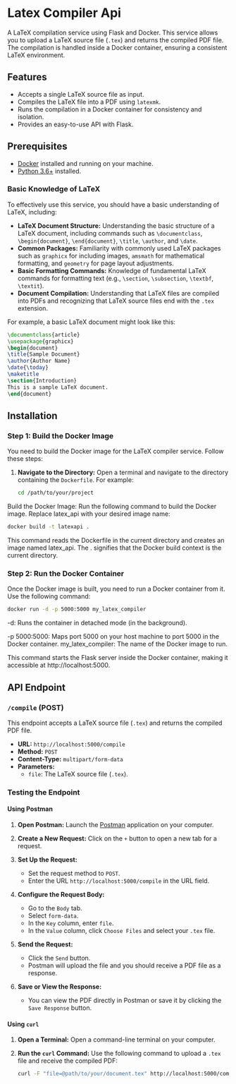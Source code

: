 
# Latex Compiler Api

A LaTeX compilation service using Flask and Docker. This service allows you to upload a LaTeX source file (`.tex`) and returns the compiled PDF file. The compilation is handled inside a Docker container, ensuring a consistent LaTeX environment.


## Features

- Accepts a single LaTeX source file as input.
- Compiles the LaTeX file into a PDF using `latexmk`.
- Runs the compilation in a Docker container for consistency and isolation.
- Provides an easy-to-use API with Flask.


## Prerequisites

- [Docker](https://www.docker.com/get-started) installed and running on your machine.
- [Python 3.6+](https://www.python.org/downloads/) installed.


### Basic Knowledge of LaTeX

To effectively use this service, you should have a basic understanding of LaTeX, including:

- **LaTeX Document Structure:** Understanding the basic structure of a LaTeX document, including commands such as `\documentclass`, `\begin{document}`, `\end{document}`, `\title`, `\author`, and `\date`.
- **Common Packages:** Familiarity with commonly used LaTeX packages such as `graphicx` for including images, `amsmath` for mathematical formatting, and `geometry` for page layout adjustments.
- **Basic Formatting Commands:** Knowledge of fundamental LaTeX commands for formatting text (e.g., `\section`, `\subsection`, `\textbf`, `\textit`).
- **Document Compilation:** Understanding that LaTeX files are compiled into PDFs and recognizing that LaTeX source files end with the `.tex` extension.


For example, a basic LaTeX document might look like this:

```tex
\documentclass{article}
\usepackage{graphicx}
\begin{document}
\title{Sample Document}
\author{Author Name}
\date{\today}
\maketitle
\section{Introduction}
This is a sample LaTeX document.
\end{document}
```


## Installation

### Step 1: Build the Docker Image

You need to build the Docker image for the LaTeX compiler service. Follow these steps:

1. **Navigate to the Directory:**
   Open a terminal and navigate to the directory containing the `Dockerfile`. For example:
   ```bash
   cd /path/to/your/project
   ```

Build the Docker Image:
Run the following command to build the Docker image. Replace latex_api with your desired image name:

```bash
docker build -t latexapi .
```

This command reads the Dockerfile in the current directory and creates an image named latex_api. The . signifies that the Docker build context is the current directory.

### Step 2: Run the Docker Container
Once the Docker image is built, you need to run a Docker container from it. Use the following command:

```bash
docker run -d -p 5000:5000 my_latex_compiler
```
-d: Runs the container in detached mode (in the background). 

-p 5000:5000: Maps port 5000 on your host machine to port 5000 in the Docker container.
my_latex_compiler: The name of the Docker image to run.

This command starts the Flask server inside the Docker container, making it accessible at http://localhost:5000.


## API Endpoint

### `/compile` (POST)

This endpoint accepts a LaTeX source file (`.tex`) and returns the compiled PDF file.

- **URL:** `http://localhost:5000/compile`
- **Method:** `POST`
- **Content-Type:** `multipart/form-data`
- **Parameters:**
  - `file`: The LaTeX source file (`.tex`).

### Testing the Endpoint

#### Using Postman

1. **Open Postman:**
   Launch the [Postman](https://www.postman.com/) application on your computer.

2. **Create a New Request:**
   Click on the `+` button to open a new tab for a request.

3. **Set Up the Request:**
   - Set the request method to `POST`.
   - Enter the URL `http://localhost:5000/compile` in the URL field.

4. **Configure the Request Body:**
   - Go to the `Body` tab.
   - Select `form-data`.
   - In the `Key` column, enter `file`.
   - In the `Value` column, click `Choose Files` and select your `.tex` file.

5. **Send the Request:**
   - Click the `Send` button.
   - Postman will upload the file and you should receive a PDF file as a response.

6. **Save or View the Response:**
   - You can view the PDF directly in Postman or save it by clicking the `Save Response` button.

#### Using `curl`

1. **Open a Terminal:**
   Open a command-line terminal on your computer.

2. **Run the `curl` Command:**
   Use the following command to upload a `.tex` file and receive the compiled PDF:

   ```bash
   curl -F "file=@path/to/your/document.tex" http://localhost:5000/compile --output compiled_document.pdf

